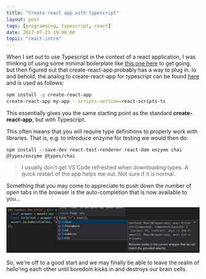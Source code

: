 ```yaml
---
title: "Create react app with typescript"
layout: post
tags: [programming, typescript, react]
date: 2017-07-23 19:00:00
topic: "react-intro"
---
```


<TopicToc topicId="react-intro" header="Getting into react" />

When I set out to use Typescript in the context of a react application, I was thinking of using some minimal boilerplate
like [this one here][1] to get going, but then figured out that create-react-app probably has a way to plug in. Io and behold, the analog to create-react-app for typescript can be found [here][2] and is used as follows:

```bash
npm install -g create-react-app
create-react-app my-app --scripts-version=react-scripts-ts
```

This essentially gives you the same starting point as the standard __create-react-app__, but with Typescript.

This often means that you will require type definitions to properly work with libraries. That is, e.g. to introduce enzyme for testing we would then do:

```
npm install --save-dev react-test-renderer react-dom enzyme chai @types/enzyme @types/chai
```

> I usually don't get VS Code refreshed when downloading types. 
> A quick restart of the app helps me out. Not sure if it is normal.

Something that you may come to appreciate to push down the number of open tabs in the browser is the auto-completion that is now available to you...

![ts auto-complete](/assets/cra-ts-autocomplete.png)

So, we're off to a good start and we may finally be able to leave the realm of hello'ing each other until boredom kicks in and destroys our brain cells.

[1]: https://github.com/Glavin001/react-hot-ts
[2]: https://github.com/wmonk/create-react-app-typescript